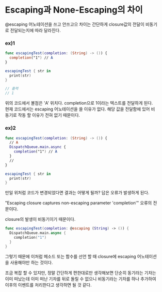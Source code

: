 # Escaping과 None-Escaping의 차이
@escaping 어노테이션을 쓰고 안쓰고으 차이는 간단하게 closure값의 전달이 비동기로 전달되는지에 따라 달라진다.

### ex)1
``` Swift
func escapingTest(completion: (String) -> ()) {
  completion("1") // A
}

escapingTest { str in
  print(str)
}

// 출력
// 1
```
위의 코드에서 볼점은 'A' 위치다.
completion으로 1이라는 텍스트를 전달하게 된다.
현재 코드에서는 escaping 어노테이션을 쓸 이유가 없다.
해당 값을 전달함에 있어 비동기로 작동 할 이유가 전혀 없기 때문이다.

### ex)2
``` Swift
func escapingTest(completion: (String) -> ()) {
  // A
  DispatchQueue.main.async {
    completion("1") // A
  }
  //
}

escapingTest { str in
  print(str)
}
```
만일 위처럼 코드가 변경되었다면 결과는 어떻게 될까?
답은 오류가 발생하게 된다.

"Escaping closure captures non-escaping parameter 'completion'"
오류의 전문이다.

closure의 발생이 비동기이기 때문이다.
``` Swift
func escapingTest(completion: @escaping (String) -> ()) {
  DispatchQueue.main.async {
    completion("1")
  }
}
```
그렇기 때문에 이처럼 메소드 또는 함수를 선언 할 때 closure에 escaping 어노테이션을 사용해야만 하는 것이다.

조금 복잡 할 수 있지만, 정말 간단하게 편한대로만 생각해보면 단순히 동기라는 기차는 이미 떠났는데 이미 떠난 기차를 뒤로 돌릴 수 없으니 비동기라는 기차를 하나 추가하여 이후의 이벤트를 처리한다고 생각하면 될 것 같다.
